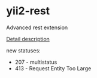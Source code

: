 # yii2-rest
Advanced rest extension

[Detail description](https://github.com/ancor-dev/yii2-rest/wiki)

new statuses:
+ 207 - multistatus
+ 413 - Request Entity Too Large

